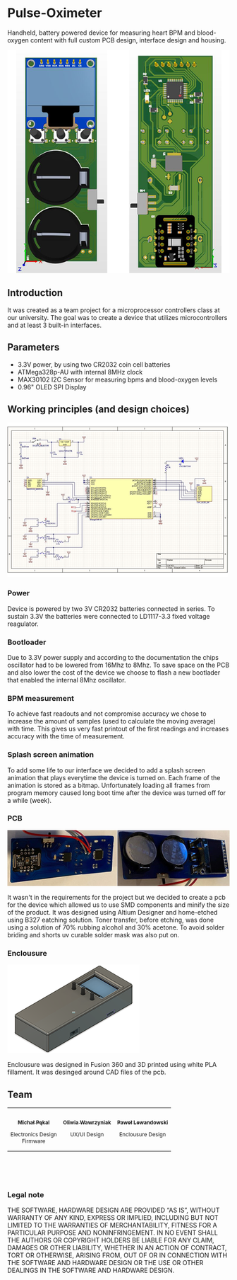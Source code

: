 # Pulse-Oximeter
Handheld, battery powered device for measuring heart BPM and blood-oxygen content with full custom PCB design, interface design and housing.

![PCB CAD Design](/img/cad_design.png)

## Introduction
It was created as a team project for a microprocessor controllers class at our university. The goal was to create a device that utilizes microcontrollers and at least 3 built-in interfaces.

## Parameters
* 3.3V power, by using two CR2032 coin cell batteries
* ATMega328p-AU with internal 8MHz clock
* MAX30102 I2C Sensor for measuring bpms and blood-oxygen levels
* 0.96" OLED SPI Display

## Working principles (and design choices)

![Electrical schematic](/img/schematic.png)

### Power
Device is powered by two 3V CR2032 batteries connected in series. To sustain 3.3V the batteries were connected to LD1117-3.3 fixed voltage reagulator.

### Bootloader
Due to 3.3V power supply and according to the documentation the chips oscillator had to be lowered from 16Mhz to 8Mhz. To save space on the PCB and also lower the cost of the device we choose to flash a new bootlader that enabled the internal 8Mhz oscillator.

### BPM measurement
To achieve fast readouts and not compromise accuracy we chose to increase the amount of samples (used to calculate the moving average) with time. This gives us very fast printout of the first readings and increases accuracy with the time of measurement.

### Splash screen animation
To add some life to our interface we decided to add a splash screen animation that plays everytime the device is turned on. Each frame of the animation is stored as a bitmap. Unfortunately loading all frames from program memory caused long boot time after the device was turned off for a while (week).

### PCB
![Assembled PCB](/img/assembled_pcb.png)

It wasn't in the requirements for the project but we decided to create a pcb for the device which allowed us to use SMD components and minify the size of the product. It was designed using Altium Designer and home-etched using B327 eatching solution. Toner transfer, before etching, was done using a solution of 70% rubbing alcohol and 30% acetone. To avoid solder briding and shorts uv curable solder mask was also put on.

### Enclousure
![Housing](/img/cad_housing.png)

Enclousure was designed in Fusion 360 and 3D printed using white PLA fillament. It was desinged around CAD files of the pcb.

## Team
<table>
<td align="center"><a href="https://github.com/ae-michu"><img src="https://avatars.githubusercontent.com/u/72276028?v=4" width="100px;" alt=""/><br /><sub><b>Michał Pękal</b></sub></a><br /><p style="font-size:12px">Electronics Design<br> Firmware</p></td>

<td align="center"><a href="https://github.com/olafka0"><img src="https://avatars.githubusercontent.com/u/82404928?v=4" width="100px;" alt=""/><br /><sub><b>Oliwia Wawrzyniak</b></sub></a><br /><p style="font-size:12px">UX/UI Design<br><br></p></td>

<td align="center"><a href="https://github.com/pablithone"><img src="https://avatars.githubusercontent.com/u/81630270?v=4" width="100px;" alt=""/><br /><sub><b>Paweł Lewandowski</b></sub></a><br /><p style="font-size:12px">Enclousure Design<br><br></p></td>
</table>

<br>
<br>
<br>

### Legal note
THE SOFTWARE, HARDWARE DESIGN ARE PROVIDED “AS IS”, WITHOUT WARRANTY OF ANY KIND, EXPRESS OR IMPLIED, INCLUDING BUT NOT LIMITED TO THE WARRANTIES OF MERCHANTABILITY, FITNESS FOR A PARTICULAR PURPOSE AND NONINFRINGEMENT. IN NO EVENT SHALL THE AUTHORS OR COPYRIGHT HOLDERS BE LIABLE FOR ANY CLAIM, DAMAGES OR OTHER LIABILITY, WHETHER IN AN ACTION OF CONTRACT, TORT OR OTHERWISE, ARISING FROM, OUT OF OR IN CONNECTION WITH THE SOFTWARE AND HARDWARE DESIGN OR THE USE OR OTHER DEALINGS IN THE SOFTWARE AND HARDWARE DESIGN.
